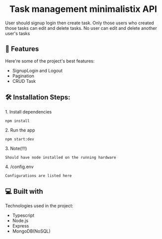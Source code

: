 <h1 align="center" id="title">Task management minimalistix API</h1>

<p id="description">User should signup login then create task. Only those users who created those tasks can edit and delete tasks. No user can edit and delete another user's tasks</p>

<h2>🧐 Features</h2>

Here're some of the project's best features:

- SignupLogin and Logout
- Pagination
- CRUD Task

<h2>🛠️ Installation Steps:</h2>

<p>1. Install dependencies</p>

```
npm install
```

<p>2. Run the app</p>

```
npm start:dev
```

<p>3. Note(!!!)</p>

```
Should have node installed on the running hardware
```

<p>4. /config.env</p>

```
Configurations are listed here
```

<h2>💻 Built with</h2>

Technologies used in the project:

- Typescript
- Node.js
- Express
- MongoDB(NoSQL)
